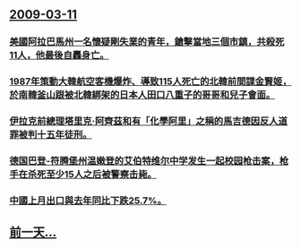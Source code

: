 ## [2009-03-11](/zh/news/2009/03/11/index.md)

### [美國阿拉巴馬州一名懷疑剛失業的青年，鎗擊當地三個市鎮，共殺死11人，他最後自轟身亡。](/zh/news/2009/03/11/美國阿拉巴馬州一名懷疑剛失業的青年-鎗擊當地三個市鎮-共殺死11人-他最後自轟身亡.md)
### [1987年策動大韓航空客機爆炸、導致115人死亡的北韓前間諜金賢姬，於南韓釜山跟被北韓綁架的日本人田口八重子的哥哥和兒子會面。](/zh/news/2009/03/11/1987年策動大韓航空客機爆炸-導致115人死亡的北韓前間諜金賢姬-於南韓釜山跟被北韓綁架的日本人田口八重子的哥哥和兒子.md)
### [伊拉克前總理塔里克·阿齊茲和有「化學阿里」之稱的馬吉德因反人道罪被判十五年徒刑。](/zh/news/2009/03/11/伊拉克前總理塔里克-阿齊茲和有-化學阿里-之稱的馬吉德因反人道罪被判十五年徒刑.md)
### [德国巴登-符腾堡州温嫩登的艾伯特维尔中学发生一起校园枪击案，枪手在杀死至少15人之后被警察击毙。](/zh/news/2009/03/11/德国巴登-符腾堡州温嫩登的艾伯特维尔中学发生一起校园枪击案-枪手在杀死至少15人之后被警察击毙.md)
### [中國上月出口與去年同比下跌25.7%。](/zh/news/2009/03/11/中國上月出口與去年同比下跌257.md)
## [前一天...](/zh/news/2009/03/10/index.md)

